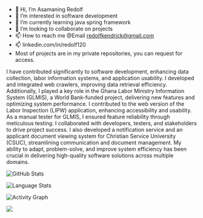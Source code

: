 - 👋 Hi, I’m Asamaning Redolf
- 👀 I’m interested in software development
- 🌱 I’m currently learning java spring framework
- 💞️ I’m looking to collaborate on projects
- 📫 How to reach me @Email redolfkendrick@gmail.com
- 📫 linkedin.com/in/redolf120
- Most of projects are in my private repositories, you can request for access.

I have contributed significantly to software development, enhancing data collection, labor information systems, and application usability. I developed and integrated web crawlers, improving data retrieval efficiency. Additionally, I played a key role in the Ghana Labor Ministry Information System (GLMIS), a World Bank-funded project, delivering new features and optimizing system performance. I contributed to the web version of the Labor Inspection (LIPW) application, enhancing accessibility and usability. As a manual tester for GLMIS, I ensured feature reliability through meticulous testing. I collaborated with developers, testers, and stakeholders to drive project success. I also developed a notification service and an applicant document viewing system for Christian Service University (CSUC), streamlining communication and document management. My ability to adapt, problem-solve, and improve system efficiency has been crucial in delivering high-quality software solutions across multiple domains.

![GitHub Stats](https://github-readme-stats.vercel.app/api?username=yourusername&show_icons=true&theme=radical)

![Language Stats](https://github-readme-stats.vercel.app/api/top-langs/?username=yourusername&layout=compact)

![Activity Graph](https://github-readme-activity-graph.vercel.app/graph?username=yourusername&theme=dracula)

![](https://komarev.com/ghpvc/?username=yourusername&color=green)
